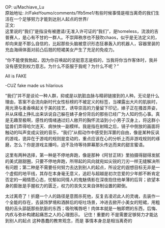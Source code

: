 
OP: u/Machiave_Lu  
原始地址: /r/FakeYoumo/comments/1fb5me1/有些时候事情是相当离奇的我们生活在一个足够努力才能到达别人起点的世界/  
正文:  
这里说的“我们”是指没有被邀请/无准入许可证的“我们”，是homeless，流浪的吉普赛人，是心有不甘的一群人。不崇拜秩序也不鼓吹chaos，似乎是无法定义的，却向来是不那么自信的，比起那些头脑被意识形态狂暴轰入的机器人，容器里装的充血海绵体面对前凸后翘的短裙美女产生了充足的免疫力。

“你不能使我勃起，因为你召唤起的坚挺意志是假的，当我将你当作客体时，我并没有感受到权力意志。为什么不臣服于我呢？为什么不呢？”

All is FAKE

-CUZ fake made us hilarious 

“我们”并不是谈论一种人群，抑或是以肮脏血脉与精卵链接到的人种。无论是什么理由，答案不会流向新时代女性标榜的不被定义的标签，当裸露出大片的肌肤时，用光滑与柔香唤起关于美的技艺，诱导崇高的力量留下印记，婊子正在搔首弄姿，并从床榻上挣扎出来诉说自己躲在婊子身份背后的那些已经广为人知的伤心事。真是无趣至极啊，感性的情绪通过妇人敞开的胸怀流溢到小小男子汉身上，将这群小猛兽们弄得哈欠连天、病怏怏一副模样。我是指在射精之后，镜子中倒放的画面将触动的叫声变成尖锐的音乐，“我们”从假动作中感受到浑噩的自由，像是某种反讽的游戏，诡异在于游戏的规则是变动的，重点应该在心的分析上而非游戏规则的琢磨，怎么？你是游戏主播吗，迫不及待等待屏幕那头传达而来的甜言蜜语。

这里有两种选择，第一种是不停地奔跑，像是那种《阿甘正转》里拍摄得甜得发腻的美式甜甜圈，只要不停地奔跑，所带起的风向就宛如尖锐的刀刃一样无缝解决所有问题；第二种是不需要任何努力去达到别人的起点，所设定的遐想目标无非是一个虚假的地平线，其存在本身毫无意义，追赶与超越是初次恋爱的少年郎不断肯定否定的一厢情愿心态，忧郁如同情人的鬼魅倩影在深夜抱住他单薄的后背；欲望本身的膨胀是手握权力的匮乏，权力的丧失又来自体制设置的颠倒。

太过离奇了！折磨一个人的路径是意图杀死他，反复去凌迟此人的灵魂，去装作一个全能的存在，去装饰梦境和酒醉后的呕吐场景，冲进去掀开小美女的短裙，用粗糙的舌头舔舐那些肮脏的东西；吸吮嘴唇吧！肉体本就是一触即燃的东西，后悔、内疚与弥补构建起痛苦之人的心理图示。
记住！重要的 不是需要足够努力才能达到别人的起点 这种愚蠢的教育观念，而是 事情本身总是相当离奇的

